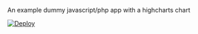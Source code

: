 An example dummy javascript/php app with a highcharts chart

[![Deploy](https://www.herokucdn.com/deploy/button.png)](https://heroku.com/deploy)
